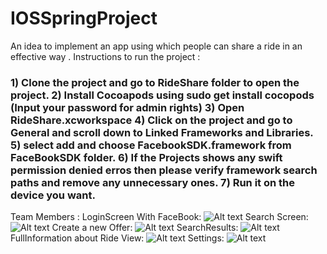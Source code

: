 # IOSSpringProject
An idea to implement an app using which people can share a ride in an effective way .
Instructions to run the project : 
<h3>
1) Clone the project and go to RideShare folder to open the project.
2) Install Cocoapods using sudo get install cocopods (Input your password for admin rights)
3) Open RideShare.xcworkspace 
4) Click on the project and go to General and scroll down to Linked Frameworks and Libraries.
5) select add and choose FacebookSDK.framework from FaceBookSDK folder.
6) If the Projects shows any swift permission denied erros then please verify framework search paths and remove any unnecessary ones.
7) Run it on the device you want.
</h3>


Team Members : 
LoginScreen With FaceBook:
![Alt text](https://github.com/NYUTerminal/IOSSpringProject/blob/master/AppScreens/FBLogin.png)
Search Screen:
![Alt text](https://github.com/NYUTerminal/IOSSpringProject/blob/master/AppScreens/SearchScreen.png)
Create a new Offer:
![Alt text](https://github.com/NYUTerminal/IOSSpringProject/blob/master/AppScreens/Offer.png)
SearchResults:
![Alt text](https://github.com/NYUTerminal/IOSSpringProject/blob/master/AppScreens/searchresults.png)
FullInformation about Ride View:
![Alt text](https://github.com/NYUTerminal/IOSSpringProject/blob/master/AppScreens/RideView.png)
Settings:
![Alt text](https://github.com/NYUTerminal/IOSSpringProject/blob/master/AppScreens/Settings.png)
